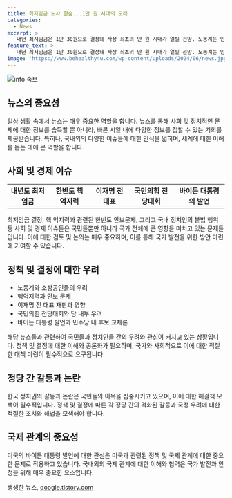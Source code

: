 ```yaml
---
title: 최저임금 노사 한숨...1만 원 시대의 도래
categories:
  - News
excerpt: >
   내년 최저임금은 1만 30원으로 결정돼 사상 최초의 만 원 시대가 열릴 전망. 노동계는 인상률 비판하고, 중소기업과 소상공인들은 일자리 감소 우려.  한미정상, 한반도 임무·훈련 확대하는 핵억제 핵작전 지침에 서명. 미국 핵전력 상시 배치로 핵 억지력 높이고, 한미 핵·재래식 통합 훈련 실시 예정.  이재명 전 대표, 북한에 800만 달러 불법송금 혐의 1심 선고 잠정적으로 예정. 국민의힘 전당대회를 앞두고 후보 간 공방 격화.  윤석열 대통령 탄핵 청문회 관련, 민주당 대통령실 항의 방문. 미국 바이든 대통령, 우크라이나 젤렌스키 대통령을 푸틴이라고 오해 발언.
feature_text: >
   내년 최저임금은 1만 30원으로 결정돼 사상 최초의 만 원 시대가 열릴 전망. 노동계는 인상률 비판하고, 중소기업과 소상공인들은 일자리 감소 우려.  한미정상, 한반도 임무·훈련 확대하는 핵억제 핵작전 지침에 서명. 미국 핵전력 상시 배치로 핵 억지력 높이고, 한미 핵·재래식 통합 훈련 실시 예정.  이재명 전 대표, 북한에 800만 달러 불법송금 혐의 1심 선고 잠정적으로 예정. 국민의힘 전당대회를 앞두고 후보 간 공방 격화.  윤석열 대통령 탄핵 청문회 관련, 민주당 대통령실 항의 방문. 미국 바이든 대통령, 우크라이나 젤렌스키 대통령을 푸틴이라고 오해 발언.
image: 'https://www.behealthy4u.com/wp-content/uploads/2024/06/news.jpg'
---
```


<p><img src="https://www.behealthy4u.com/wp-content/uploads/2024/06/news.jpg" alt="info 속보" /></p>

<h2 data-ke-size="size26">뉴스의 중요성</h2>

<p data-ke-size="size16">일상 생활 속에서 뉴스는 매우 중요한 역할을 합니다. 뉴스를 통해 사회 및 정치적인 문제에 대한 정보를 습득할 뿐 아니라, 빠른 시일 내에 다양한 정보를 접할 수 있는 기회를 제공받습니다. 특히나, 국내외의 다양한 이슈들에 대한 인식을 넓히며, 세계에 대한 이해를 돕는 데에 큰 역할을 합니다.</p>

<h2 data-ke-size="size26">사회 및 경제 이슈</h2>

<table>
<tbody>
<tr>
<td style="text-align: center; height: 17px;"><b>내년도 최저임금</b></td>
<td style="text-align: center; height: 17px;"><b>한반도 핵 억지력</b></td>
<td style="text-align: center; height: 17px;"><b>이재명 전 대표</b></td>
<td style="text-align: center; height: 17px;"><b>국민의힘 전당대회</b></td>
<td style="text-align: center; height: 17px;"><b>바이든 대통령의 발언</b></td>
</tr>
</tbody>
</table>

<p data-ke-size="size16">최저임금 결정, 핵 억지력과 관련된 한반도 안보문제, 그리고 국내 정치인의 불법 행위 등 사회 및 경제 이슈들은 국민들뿐만 아니라 국가 전체에 큰 영향을 미치고 있는 문제들입니다. 이에 대한 검토 및 논의는 매우 중요하며, 이를 통해 국가 발전을 위한 방안 마련에 기여할 수 있습니다.</p>

<h2 data-ke-size="size26">정책 및 결정에 대한 우려</h2>

<ul>
<li>노동계와 소상공인들의 우려</li>
<li>핵억지력과 안보 문제</li>
<li>이재명 전 대표 재판과 영향</li>
<li>국민의힘 전당대회와 당 내부 우려</li>
<li>바이든 대통령 발언과 민주당 내 후보 교체론</li>
</ul>

<p data-ke-size="size16">해당 뉴스들과 관련하여 국민들과 정치인들 간의 우려와 관심이 커지고 있는 상황입니다. 정책 및 결정에 대한 이해와 공론화가 필요하며, 국가와 사회적으로 이에 대한 적절한 대책 마련이 필수적으로 요구됩니다.</p>

<h2 data-ke-size="size26">정당 간 갈등과 논란</h2>

<p data-ke-size="size16">한국 정치권의 갈등과 논란은 국민들의 이목을 집중시키고 있으며, 이에 대한 해결책 모색이 필수적입니다. 정책 및 결정에 따른 각 정당 간의 격화된 갈등과 국정 우려에 대한 적절한 조치와 해법을 모색해야 합니다.</p>

<h2 data-ke-size="size26">국제 관계의 중요성</h2>

<p data-ke-size="size16">미국의 바이든 대통령 발언에 대한 관심은 미국과 관련된 정책 및 국제 관계에 대한 중요한 문제로 작용하고 있습니다. 국내외의 국제 관계에 대한 이해와 협력은 국가 발전과 안정을 위해 매우 중요한 요소입니다. </p>
생생한 뉴스, <a href="https://qoogle.tistory.com" rel="dofollow">qoogle.tistory.com</a>


